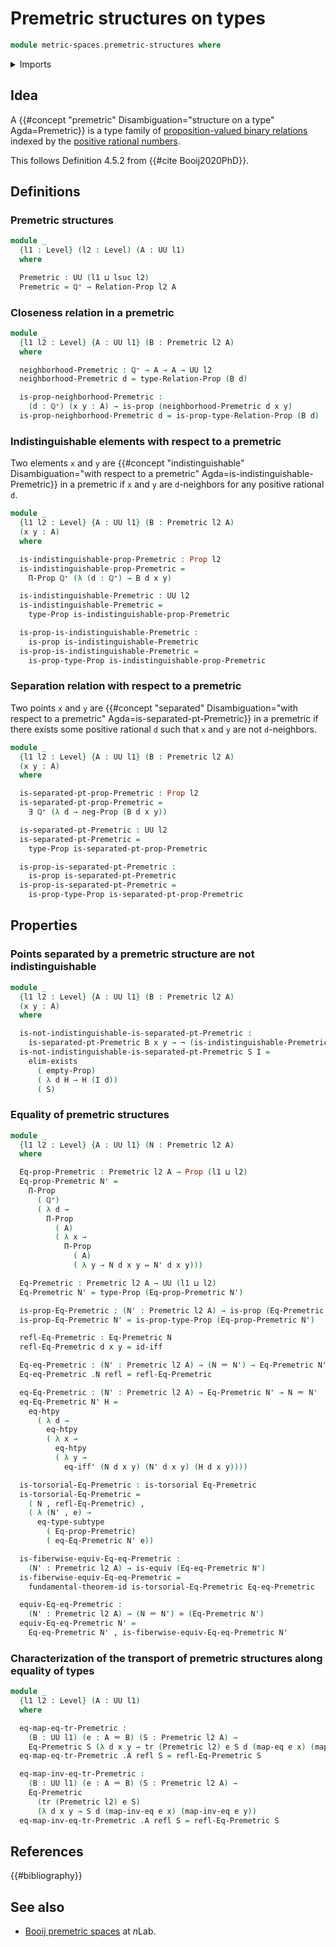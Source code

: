 # Premetric structures on types

```agda
module metric-spaces.premetric-structures where
```

<details><summary>Imports</summary>

```agda
open import elementary-number-theory.positive-rational-numbers

open import foundation.binary-relations
open import foundation.dependent-pair-types
open import foundation.empty-types
open import foundation.equivalences
open import foundation.existential-quantification
open import foundation.function-extensionality
open import foundation.function-types
open import foundation.fundamental-theorem-of-identity-types
open import foundation.identity-types
open import foundation.logical-equivalences
open import foundation.negation
open import foundation.propositional-extensionality
open import foundation.propositions
open import foundation.sets
open import foundation.subtypes
open import foundation.torsorial-type-families
open import foundation.transport-along-identifications
open import foundation.univalence
open import foundation.universe-levels
```

</details>

## Idea

A {{#concept "premetric" Disambiguation="structure on a type" Agda=Premetric}}
is a type family of
[proposition-valued binary relations](foundation.binary-relations.md) indexed by
the
[positive rational numbers](elementary-number-theory.positive-rational-numbers.md).

This follows Definition 4.5.2 from {{#cite Booij2020PhD}}.

## Definitions

### Premetric structures

```agda
module _
  {l1 : Level} (l2 : Level) (A : UU l1)
  where

  Premetric : UU (l1 ⊔ lsuc l2)
  Premetric = ℚ⁺ → Relation-Prop l2 A
```

### Closeness relation in a premetric

```agda
module _
  {l1 l2 : Level} {A : UU l1} (B : Premetric l2 A)
  where

  neighborhood-Premetric : ℚ⁺ → A → A → UU l2
  neighborhood-Premetric d = type-Relation-Prop (B d)

  is-prop-neighborhood-Premetric :
    (d : ℚ⁺) (x y : A) → is-prop (neighborhood-Premetric d x y)
  is-prop-neighborhood-Premetric d = is-prop-type-Relation-Prop (B d)
```

### Indistinguishable elements with respect to a premetric

Two elements `x` and `y` are
{{#concept "indistinguishable" Disambiguation="with respect to a premetric" Agda=is-indistinguishable-Premetric}}
in a premetric if `x` and `y` are `d`-neighbors for any positive rational `d`.

```agda
module _
  {l1 l2 : Level} {A : UU l1} (B : Premetric l2 A)
  (x y : A)
  where

  is-indistinguishable-prop-Premetric : Prop l2
  is-indistinguishable-prop-Premetric =
    Π-Prop ℚ⁺ (λ (d : ℚ⁺) → B d x y)

  is-indistinguishable-Premetric : UU l2
  is-indistinguishable-Premetric =
    type-Prop is-indistinguishable-prop-Premetric

  is-prop-is-indistinguishable-Premetric :
    is-prop is-indistinguishable-Premetric
  is-prop-is-indistinguishable-Premetric =
    is-prop-type-Prop is-indistinguishable-prop-Premetric
```

### Separation relation with respect to a premetric

Two points `x` and `y` are
{{#concept "separated" Disambiguation="with respect to a premetric" Agda=is-separated-pt-Premetric}}
in a premetric if there exists some positive rational `d` such that `x` and `y`
are not `d`-neighbors.

```agda
module _
  {l1 l2 : Level} {A : UU l1} (B : Premetric l2 A)
  (x y : A)
  where

  is-separated-pt-prop-Premetric : Prop l2
  is-separated-pt-prop-Premetric =
    ∃ ℚ⁺ (λ d → neg-Prop (B d x y))

  is-separated-pt-Premetric : UU l2
  is-separated-pt-Premetric =
    type-Prop is-separated-pt-prop-Premetric

  is-prop-is-separated-pt-Premetric :
    is-prop is-separated-pt-Premetric
  is-prop-is-separated-pt-Premetric =
    is-prop-type-Prop is-separated-pt-prop-Premetric
```

## Properties

### Points separated by a premetric structure are not indistinguishable

```agda
module _
  {l1 l2 : Level} {A : UU l1} (B : Premetric l2 A)
  (x y : A)
  where

  is-not-indistinguishable-is-separated-pt-Premetric :
    is-separated-pt-Premetric B x y → ¬ (is-indistinguishable-Premetric B x y)
  is-not-indistinguishable-is-separated-pt-Premetric S I =
    elim-exists
      ( empty-Prop)
      ( λ d H → H (I d))
      ( S)
```

### Equality of premetric structures

```agda
module _
  {l1 l2 : Level} {A : UU l1} (N : Premetric l2 A)
  where

  Eq-prop-Premetric : Premetric l2 A → Prop (l1 ⊔ l2)
  Eq-prop-Premetric N' =
    Π-Prop
      ( ℚ⁺)
      ( λ d →
        Π-Prop
          ( A)
          ( λ x →
            Π-Prop
              ( A)
              ( λ y → N d x y ⇔ N' d x y)))

  Eq-Premetric : Premetric l2 A → UU (l1 ⊔ l2)
  Eq-Premetric N' = type-Prop (Eq-prop-Premetric N')

  is-prop-Eq-Premetric : (N' : Premetric l2 A) → is-prop (Eq-Premetric N')
  is-prop-Eq-Premetric N' = is-prop-type-Prop (Eq-prop-Premetric N')

  refl-Eq-Premetric : Eq-Premetric N
  refl-Eq-Premetric d x y = id-iff

  Eq-eq-Premetric : (N' : Premetric l2 A) → (N ＝ N') → Eq-Premetric N'
  Eq-eq-Premetric .N refl = refl-Eq-Premetric

  eq-Eq-Premetric : (N' : Premetric l2 A) → Eq-Premetric N' → N ＝ N'
  eq-Eq-Premetric N' H =
    eq-htpy
      ( λ d →
        eq-htpy
        ( λ x →
          eq-htpy
          ( λ y →
            eq-iff' (N d x y) (N' d x y) (H d x y))))

  is-torsorial-Eq-Premetric : is-torsorial Eq-Premetric
  is-torsorial-Eq-Premetric =
    ( N , refl-Eq-Premetric) ,
    ( λ (N' , e) →
      eq-type-subtype
        ( Eq-prop-Premetric)
        ( eq-Eq-Premetric N' e))

  is-fiberwise-equiv-Eq-eq-Premetric :
    (N' : Premetric l2 A) → is-equiv (Eq-eq-Premetric N')
  is-fiberwise-equiv-Eq-eq-Premetric =
    fundamental-theorem-id is-torsorial-Eq-Premetric Eq-eq-Premetric

  equiv-Eq-eq-Premetric :
    (N' : Premetric l2 A) → (N ＝ N') ≃ (Eq-Premetric N')
  equiv-Eq-eq-Premetric N' =
    Eq-eq-Premetric N' , is-fiberwise-equiv-Eq-eq-Premetric N'
```

### Characterization of the transport of premetric structures along equality of types

```agda
module _
  {l1 l2 : Level} (A : UU l1)
  where

  eq-map-eq-tr-Premetric :
    (B : UU l1) (e : A ＝ B) (S : Premetric l2 A) →
    Eq-Premetric S (λ d x y → tr (Premetric l2) e S d (map-eq e x) (map-eq e y))
  eq-map-eq-tr-Premetric .A refl S = refl-Eq-Premetric S

  eq-map-inv-eq-tr-Premetric :
    (B : UU l1) (e : A ＝ B) (S : Premetric l2 A) →
    Eq-Premetric
      (tr (Premetric l2) e S)
      (λ d x y → S d (map-inv-eq e x) (map-inv-eq e y))
  eq-map-inv-eq-tr-Premetric .A refl S = refl-Eq-Premetric S
```

## References

{{#bibliography}}

## See also

- [Booij premetric spaces](https://ncatlab.org/nlab/show/Booij+premetric+space)
  at $n$Lab.
